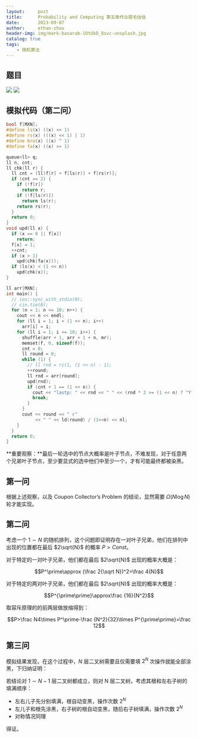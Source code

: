 ```yaml
---
layout:     post
title:      Probability and Computing 第五章作业题毛估估
date:       2023-09-07
author:     ethan-zhou
header-img: img/mark-basarab-1OtUkD_8svc-unsplash.jpg
catalog: true
tags:
    - 随机算法
---
```


## 题目

![](https://pic.imgdb.cn/item/64f92740661c6c8e542dfa0f.jpg)
![](https://pic.imgdb.cn/item/64f927d5661c6c8e542e21dd.jpg)

## 模拟代码（第二问）


```cpp
bool f[MXN];
#define ls(x) ((x) << 1)
#define rs(x) (((x) << 1) | 1)
#define bro(x) ((x) ^ 1)
#define fa(x) ((x) >> 1)

queue<ll> q;
ll n, cnt;
ll chk(ll r) {
  ll cnt = (ll)f[r] + f[ls(r)] + f[rs(r)];
  if (cnt == 2) {
    if (!f[r])
      return r;
    if (!f[ls(r)])
      return ls(r);
    return rs(r);
  }
  return 0;
}
void upd(ll x) {
  if (x == 0 || f[x])
    return;
  f[x] = 1;
  ++cnt;
  if (x > 1)
    upd(chk(fa(x)));
  if (ls(x) < (1 << n))
    upd(chk(x));
}

ll arr[MXN];
int main() {
  // ios::sync_with_stdio(0);
  // cin.tie(0);
  for (n = 1; n <= 10; n++) {
    cout << n << endl;
    for (ll i = 1; i < (1 << n); i++)
      arr[i] = i;
    for (ll i = 1; i <= 10; i++) {
      shuffle(arr + 1, arr + 1 + n, mr);
      memset(f, 0, sizeof(f));
      cnt = 0;
      ll round = 0;
      while (1) {
        // ll rnd = ri(1, (1 << n) - 1);
        ++round;
        ll rnd = arr[round];
        upd(rnd);
        if (cnt + 1 == (1 << n)) {
          cout << "lastp: " << rnd << " " << (rnd * 2 >= (1 << n) ? "Y" : "N");
          break;
        }
      }
      cout << round << " r"
           << " " << ld(round) / (1<<n) << nl;
    }
  }
  return 0;
}
```

**重要观察：**最后一轮选中的节点大概率是叶子节点，不难发现，对于任意两个兄弟叶子节点，至少要显式的选中他们中至少一个，才有可能最终都被染黑。


## 第一问

根据上述观察，以及 Coupon Collector’s Problem 的结论，显然需要 $\Omega(N\log N)$ 轮才能实现。

## 第二问

考虑一个 $1\sim N$ 的随机排列，这个问题即证明存在一对叶子兄弟，他们在排列中出现的位置都在最后 $2\sqrt{N}$ 的概率 $P>Const$。

对于特定的一对叶子兄弟，他们都在最后 $2\sqrt{N}$ 出现的概率大概是：

$$P^\prime\approx (\frac 2{\sqrt N})^2=\frac 4{N}$$

对于特定的两对叶子兄弟，他们都在最后 $2\sqrt{N}$ 出现的概率大概是：

$$P^{\prime\prime}\approx\frac {16}{N^2}$$

取容斥原理的的前两层做放缩得到：

$$P>\frac N4\times P^\prime-\frac {N^2}{32}\times P^{\prime\prime}=\frac 12$$

## 第三问

模拟结果发现，在这个过程中，$N$ 层二叉树需要且仅需要填 $2^N$ 次操作就能全部涂黑，下归纳证明：

若结论对 $1\sim N-1$ 层二叉树都成立，则对 N 层二叉树，考虑其根和左右子树的填满顺序：

- 左右儿子先分别填满，根自动变黑，操作次数 $2^N$
- 左儿子和根先涂黑，右子树的根自动变黑，随后右子树填满，操作次数 $2^N$
- 对称情况同理

得证。

